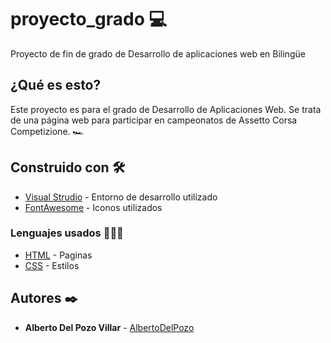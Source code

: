 # proyecto_grado 💻

Proyecto de fin de grado de Desarrollo de aplicaciones web en Bilingüe

## ¿Qué es esto? 

Este proyecto es para el grado de Desarrollo de Aplicaciones Web.
Se trata de una página web para participar en campeonatos de Assetto Corsa Competizione. 🏎

## Construido con 🛠

* [Visual Strudio](https://code.visualstudio.com) - Entorno de desarrollo utilizado
* [FontAwesome](https://fontawesome.com) - Iconos utilizados

### Lenguajes usados 👨🏻‍💻
* [HTML](https://www.w3schools.com/html/) - Paginas 
* [CSS](https://www.w3schools.com/css/) - Estilos

## Autores ✒️

* **Alberto Del Pozo Villar** - [AlbertoDelPozo](https://github.com/AlbertoDelPozo)
